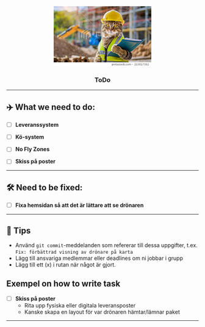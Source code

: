 <div align="center">
  <img src="static\icons\cat.webp" alt="Drone logo" width=256px>
  <h3>ToDo</h3>
</div>

---

## ✈️ What we need to do:

- [ ] **Leveranssystem**  
 

- [ ] **Kö-system**  

- [ ] **No Fly Zones**  

- [ ] **Skiss på poster**  

---

## 🛠️ Need to be fixed:

- [ ] **Fixa hemsidan så att det är lättare att se drönaren**  

---

## 📌 Tips

- Använd `git commit`-meddelanden som refererar till dessa uppgifter, t.ex. `Fix: förbättrad visning av drönare på karta`
- Lägg till ansvariga medlemmar eller deadlines om ni jobbar i grupp
- Lägg till ett (x) i rutan när något är gjort.


## Exempel on how to write task

- [ ] **Skiss på poster**  
  - Rita upp fysiska eller digitala leveransposter  
  - Kanske skapa en layout för var drönaren hämtar/lämnar paket  

---

